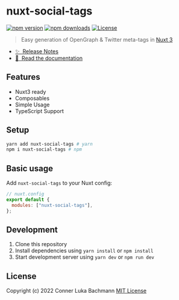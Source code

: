 # nuxt-social-tags

[![npm version][npm-version-src]][npm-version-href]
[![npm downloads][npm-downloads-src]][npm-downloads-href]
[![License][license-src]][license-href]

> Easy generation of OpenGraph & Twitter meta-tags in [Nuxt 3](https://v3.nuxtjs.org)

- [✨ &nbsp;Release Notes](https://github.com/intevel/nuxt-social-tags/releases)
- [📖 &nbsp;Read the documentation](https://nuxt-social-tags.netlify.app/)

## Features

- Nuxt3 ready
- Composables
- Simple Usage
- TypeScript Support

## Setup

```sh
yarn add nuxt-social-tags # yarn
npm i nuxt-social-tags # npm
```

## Basic usage

Add `nuxt-social-tags` to your Nuxt config:

```javascript
// nuxt.config
export default {
  modules: ["nuxt-social-tags"],
};
```

## Development

1. Clone this repository
2. Install dependencies using `yarn install` or `npm install`
3. Start development server using `yarn dev` or `npm run dev`

## License

Copyright (c) 2022 Conner Luka Bachmann
[MIT License](./LICENSE)

<!-- Badges -->

[npm-version-src]: https://img.shields.io/npm/v/nuxt-social-tags/latest.svg
[npm-version-href]: https://npmjs.com/package/nuxt-social-tags
[npm-downloads-src]: https://img.shields.io/npm/dt/nuxt-social-tags.svg
[npm-downloads-href]: https://npmjs.com/package/nuxt-social-tags
[github-actions-ci-src]: https://github.com/intevel/nuxt-social-tags/actions/workflows/ci.yml/badge.svg
[github-actions-ci-href]: https://github.com/intevel/nuxt-social-tags/actions?query=workflow%3Aci
[codecov-src]: https://img.shields.io/codecov/c/github/intevel/nuxt-social-tags.svg
[codecov-href]: https://codecov.io/gh/intevel/nuxt-social-tags
[license-src]: https://img.shields.io/npm/l/nuxt-social-tags.svg
[license-href]: https://npmjs.com/package/nuxt-social-tags
